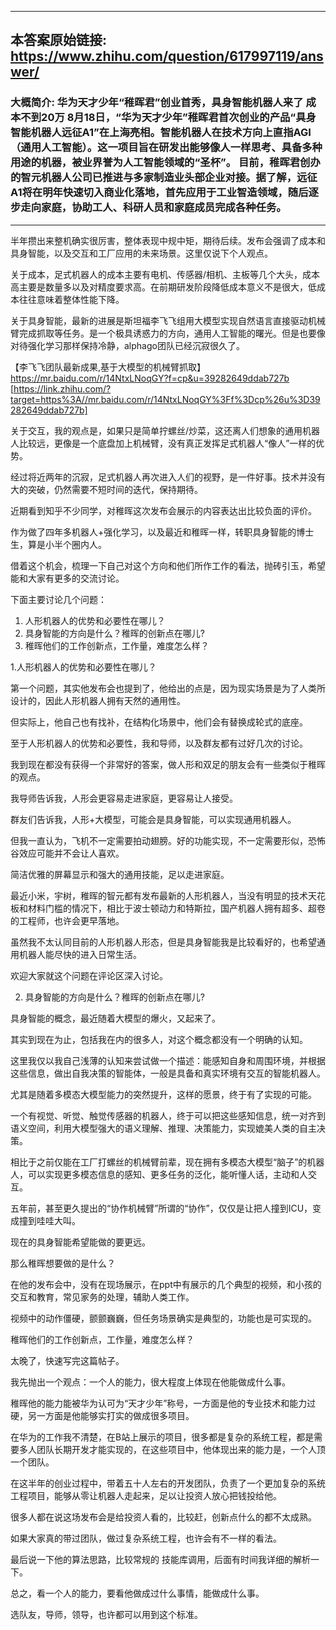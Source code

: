----------------------------------------
## 本答案原始链接: https://www.zhihu.com/question/617997119/answer/
### 大概简介: 华为天才少年“稚晖君”创业首秀，具身智能机器人来了 成本不到20万 8月18日，“华为天才少年”稚晖君首次创业的产品“具身智能机器人远征A1”在上海亮相。智能机器人在技术方向上直指AGI（通用人工智能）。这一项目旨在研发出能够像人一样思考、具备多种用途的机器，被业界誉为人工智能领域的“圣杯”。 目前，稚晖君创办的智元机器人公司已推进与多家制造业头部企业对接。据了解，远征A1将在明年快速切入商业化落地，首先应用于工业智造领域，随后逐步走向家庭，协助工人、科研人员和家庭成员完成各种任务。
----------------------------------------
半年攒出来整机确实很厉害，整体表现中规中矩，期待后续。发布会强调了成本和具身智能，以及交互和工厂应用的未来场景。这里仅说下个人观点。

关于成本，足式机器人的成本主要有电机、传感器/相机、主板等几个大头，成本高主要是数量多以及对精度要求高。在前期研发阶段降低成本意义不是很大，低成本往往意味着整体性能下降。

关于具身智能，最新的进展是斯坦福李飞飞组用大模型实现自然语言直接驱动机械臂完成抓取等任务。是一个极具诱惑力的方向，通用人工智能的曙光。但是也要像对待强化学习那样保持冷静，alphago团队已经沉寂很久了。

【李飞飞团队最新成果,基于大模型的机械臂抓取】https://mr.baidu.com/r/14NtxLNoqGY?f=cp&u=39282649ddab727b [https://link.zhihu.com/?target=https%3A//mr.baidu.com/r/14NtxLNoqGY%3Ff%3Dcp%26u%3D39282649ddab727b]

关于交互，我的观点是，如果只是简单拧螺丝/炒菜，这还离人们想象的通用机器人比较远，更像是一个底盘加上机械臂，没有真正发挥足式机器人“像人”一样的优势。

经过将近两年的沉寂，足式机器人再次进入人们的视野，是一件好事。技术并没有大的突破，仍然需要不短时间的迭代，保持期待。



近期看到知乎不少同学，对稚晖这次发布会展示的内容表达出比较负面的评价。

作为做了四年多机器人+强化学习，以及最近和稚晖一样，转职具身智能的博士生，算是小半个圈内人。

借着这个机会，梳理一下自己对这个方向和他们所作工作的看法，抛砖引玉，希望能和大家有更多的交流讨论。

下面主要讨论几个问题：

 1. 人形机器人的优势和必要性在哪儿？
 2. 具身智能的方向是什么？稚晖的创新点在哪儿?
 3. 稚晖他们的工作创新点，工作量，难度怎么样？


1.人形机器人的优势和必要性在哪儿？

第一个问题，其实他发布会也提到了，他给出的点是，因为现实场景是为了人类所设计的，因此人形机器人拥有天然的通用性。

但实际上，他自己也有找补，在结构化场景中，他们会有替换成轮式的底座。

至于人形机器人的优势和必要性，我和导师，以及群友都有过好几次的讨论。

我到现在都没有获得一个非常好的答案，做人形和双足的朋友会有一些类似于稚晖的观点。

我导师告诉我，人形会更容易走进家庭，更容易让人接受。

群友们告诉我，人形+大模型，可能会是具身智能，可以实现通用机器人。

但我一直认为，飞机不一定需要拍动翅膀。好的功能实现，不一定需要形似，恐怖谷效应可能并不会让人喜欢。

简洁优雅的屏幕显示和强大的通用技能，足以走进家庭。

最近小米，宇树，稚晖的智元都有发布最新的人形机器人，当没有明显的技术天花板和材料门槛的情况下，相比于波士顿动力和特斯拉，国产机器人拥有超多、超卷的工程师，也许会更早落地。

虽然我不太认同目前的人形机器人形态，但是具身智能我是比较看好的，也希望通用机器人能尽快的进入日常生活。

欢迎大家就这个问题在评论区深入讨论。


2. 具身智能的方向是什么？稚晖的创新点在哪儿?

具身智能的概念，最近随着大模型的爆火，又起来了。

其实到现在为止，包括我在内的很多人，对这个概念都没有一个明确的认知。

这里我仅以我自己浅薄的认知来尝试做一个描述：能感知自身和周围环境，并根据这些信息，做出自我决策的智能体，一般是具备和真实环境有交互的智能机器人。

尤其是随着多模态大模型能力的突然提升，这样的愿景，终于有了实现的可能。

一个有视觉、听觉、触觉传感器的机器人，终于可以把这些感知信息，统一对齐到语义空间，利用大模型强大的语义理解、推理、决策能力，实现媲美人类的自主决策。

相比于之前仅能在工厂打螺丝的机械臂前辈，现在拥有多模态大模型“脑子”的机器人，可以实现更多模态信息的感知、更多任务的泛化，能听懂人话，主动和人交互。

五年前，甚至更久提出的“协作机械臂”所谓的“协作”，仅仅是让把人撞到ICU，变成撞到哇哇大叫。

现在的具身智能希望能做的要更远。

那么稚晖想要做的是什么？

在他的发布会中，没有在现场展示，在ppt中有展示的几个典型的视频，和小孩的交互和教育，常见家务的处理，辅助人类工作。

视频中的动作僵硬，颤颤巍巍，但任务场景确实是典型的，功能也是可实现的。


稚晖他们的工作创新点，工作量，难度怎么样？

太晚了，快速写完这篇帖子。

我先抛出一个观点：一个人的能力，很大程度上体现在他能做成什么事。

稚晖他的能力能被华为认可为“天才少年”称号，一方面是他的专业技术和能力过硬，另一方面是他能够实打实的做成很多项目。

在华为的工作我不清楚，在B站上展示的项目，很多都是复杂的系统工程，都是需要多人团队长期开发才能实现的，在这些项目中，他体现出来的能力是，一个人顶一个团队。

在这半年的创业过程中，带着五十人左右的开发团队，负责了一个更加复杂的系统工程项目，能够从零让机器人走起来，足以让投资人放心把钱投给他。

很多人都在说这场发布会是给投资人看的，比较赶，创新点什么的都不太成熟。

如果大家真的带过团队，做过复杂系统工程，也许会有不一样的看法。




最后说一下他的算法思路，比较常规的 技能库调用，后面有时间我详细的解析一下。




总之，看一个人的能力，要看他做成过什么事情，能做成什么事。

选队友，导师，领导，也许都可以用到这个标准。

